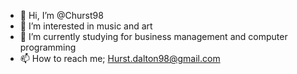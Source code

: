 - 👋 Hi, I’m @Churst98
- 👀 I’m interested in music and art 
- 🌱 I’m currently studying for business management and computer programming
- 📫 How to reach me; Hurst.dalton98@gmail.com

<!---
Churst98/Churst98 is a ✨ special ✨ repository because its `README.md` (this file) appears on your GitHub profile.
You can click the Preview link to take a look at your changes.
--->
